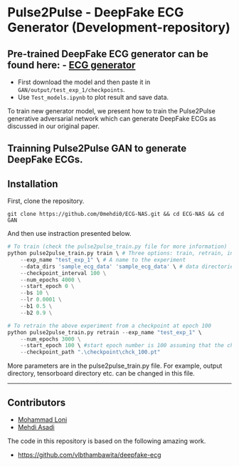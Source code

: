 # Pulse2Pulse - DeepFake ECG Generator (Development-repository) 

## Pre-trained DeepFake ECG generator can be found here: - [ECG generator](https://drive.google.com/file/d/1xdoUlkWU7YqtZQmYsdx7CC4CU7tzob8r/view?usp=share_link)

* First download the model and then paste it in `GAN/output/test_exp_1/checkpoints`. 
* Use `Test_models.ipynb` to plot result and save data. 

To train new generator model, we present how to train the Pulse2Pulse generative adversarial network which can generate DeepFake ECGs as discussed in our original paper.

## Trainning Pulse2Pulse GAN to generate DeepFake ECGs. 
## Installation
First, clone the repository.  

```pyhton
git clone https://github.com/0mehdi0/ECG-NAS.git && cd ECG-NAS && cd GAN
```

And then use instraction presented below.

```python
# To train (check the pulse2pulse_train.py file for more information)
python pulse2pulse_train.py train \ # Three options: train, retrain, inference, check
    --exp_name "test_exp_1" \ # A name to the experiment
    --data_dirs 'sample_ecg_data' 'sample_ecg_data' \ # data directories (check sample_ecg_data directory for the format)
    --checkpoint_interval 100 \
    --num_epochs 4000 \
    --start_epoch 0 \
    --bs 10 \
    --lr 0.0001 \
    --b1 0.5 \
    --b2 0.9 \
```
```python
# To retrain the above experiment from a checkpoint at epoch 100
python pulse2pulse_train.py retrain --exp_name "test_exp_1" \
    --num_epochs 3000 \
    --start_epoch 100 \ #start epoch number is 100 assuming that the checkpoint used to restart the trianing is 100
    --checkpoint_path ".\checkpoint\chck_100.pt"
```
More parameters are in the pulse2pulse_train.py file. For example, output directory, tensorboard directory etc. can be changed in this file. 

---
## Contributors

* [Mohammad Loni](https://vsehwag.github.io/)
* [Mehdi Asadi](https://ir.linkedin.com/in/mehdi-asadi-966a1b242?trk=)

The code in this repository is based on the following amazing work.

* https://github.com/vlbthambawita/deepfake-ecg


